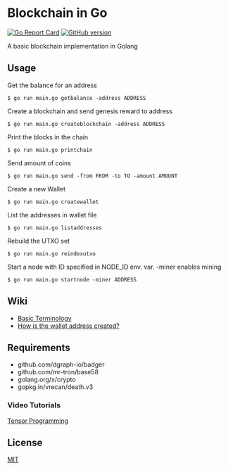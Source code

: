 # Blockchain in Go
[![Go Report Card](https://goreportcard.com/badge/github.com/ibrahimsn98/blockchain-in-go)](https://goreportcard.com/report/github.com/ibrahimsn98/blockchain-in-go)
[![GitHub version](https://badge.fury.io/gh/ibrahimsn98%2Fblockchain-in-go.svg)](https://badge.fury.io/gh/ibrahimsn98%2Fblockchain-in-go)

A basic blockchain implementation in Golang

## Usage
Get the balance for an address
```
$ go run main.go getbalance -address ADDRESS
```

Create a blockchain and send genesis reward to address
```
$ go run main.go createblockchain -address ADDRESS
```

Print the blocks in the chain
```
$ go run main.go printchain
```

Send amount of coins
```
$ go run main.go send -from FROM -to TO -amount AMOUNT
```

Create a new Wallet
```
$ go run main.go createwallet
```

List the addresses in wallet file
```
$ go run main.go listaddresses
```

Rebuild the UTXO set
```
$ go run main.go reindexutxo
```

Start a node with ID specified in NODE_ID env. var. -miner enables mining
```
$ go run main.go startnode -miner ADDRESS
```

## Wiki
- [Basic Terminology](https://github.com/ibrahimsn98/blockchain-in-go/wiki/Basic-Terminology)
- [How is the wallet address created?](https://github.com/ibrahimsn98/blockchain-in-go/wiki/How-is-the-wallet-address-created%3F)


## Requirements
- github.com/dgraph-io/badger
- github.com/mr-tron/base58
- golang.org/x/crypto
- gopkg.in/vrecan/death.v3


### Video Tutorials
[Tensor Programming](https://www.youtube.com/channel/UCYqCZOwHbnPwyjawKfE21wg)

## License
[MIT](https://choosealicense.com/licenses/mit/)

